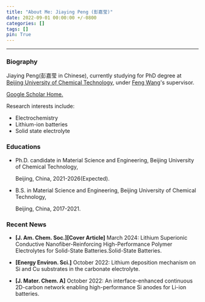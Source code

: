 ```yaml
---
title: "About Me: Jiaying Peng (彭嘉莹)"
date: 2022-09-01 00:00:00 +/-0800
categories: []
tags: [] 
pin: True
---
```

***

### Biography

Jiaying Peng(彭嘉莹 in Chinese), currently studying for PhD degree at [Beijing University of Chemical Technology](https://www.buct.edu.cn/main.htm), under [Feng Wang](https://cmse.buct.edu.cn/2020/1102/c8340a136126/page.htm)'s supervisor.

[Google Scholar Home.](https://scholar.google.com/citations?hl=zh-CN&user=eQFT3u4AAAAJ) 

Research interests include:
- Electrochemistry
- Lithium-ion batteries
- Solid state electrolyte

### Educations

- Ph.D. candidate in Material Science and Engineering, Beijing University of Chemical Technology,

    Beijing, China, 2021-2026(Expected).

- B.S. in Material Science and Engineering, Beijing University of Chemical Technology,

    Beijing, China, 2017-2021.


### Recent News

- **[J. Am. Chem. Soc.][Cover Article]** March 2024: Lithium Superionic Conductive Nanofiber-Reinforcing High-Performance Polymer Electrolytes for Solid-State Batteries.Solid-State Batteries.

- **[Energy Environ. Sci.]** October 2022: Lithium deposition mechanism on Si and Cu substrates in the carbonate electrolyte.

- **[J. Mater. Chem. A]** October 2022: An interface-enhanced continuous 2D-carbon network enabling high-performance Si anodes for Li-ion batteries.

<!--
***

> **Please Note:**Before commenting, review the DECLAEATION in the [[ABOUT]](/about/) section (highlighted in red). By commenting, you agree to these terms. Thank you for your cooperation and understanding.
>
> **请注意：**发表评论前，请先阅读[[ABOUT]](/about/)部分中的红色高亮声明。评论即表明您同意这些条款。感谢您的配合与理解。
{: .prompt-warning }
 -->